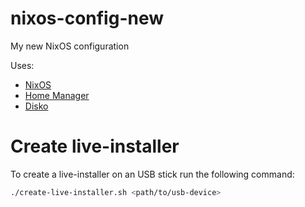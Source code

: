 # nixos-config-new
My new NixOS configuration

Uses:
* [NixOS](https://nixos.org/)
* [Home Manager](https://github.com/nix-community/home-manager)
* [Disko](https://github.com/nix-community/disko)

# Create live-installer

To create a live-installer on an USB stick run the following command:
```bash
./create-live-installer.sh <path/to/usb-device>
```
